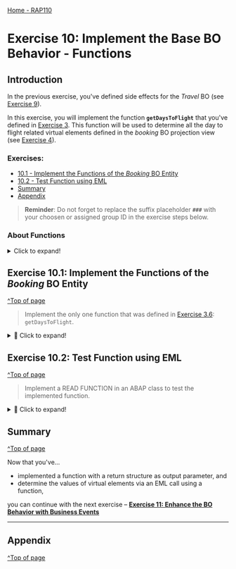 [Home - RAP110](../../README.md)

# Exercise 10: Implement the Base BO Behavior - Functions

## Introduction 

In the previous exercise, you've defined side effects for the _Travel_ BO (see [Exercise 9](../ex09/README.md)).

In this exercise, you will implement the function **`getDaysToFlight`** that you've defined in [Exercise 3](../ex03/README.md). This function will be used to determine all the day to flight related virtual elements defined in the _booking_ BO projection view (see [Exercise 4](../ex04/README.md)).

### Exercises: 
- [10.1 - Implement the Functions of the _Booking_ BO Entity](#exercise-101-implement-the-functions-of-the-booking-bo-entity)
- [10.2 - Test Function using EML](#exercise-102-test-function-using-eml)
- [Summary](#summary)  
- [Appendix](#appendix)  

> **Reminder**: Do not forget to replace the suffix placeholder **`###`** with your choosen or assigned group ID in the exercise steps below. 

### About Functions   
 <details>
  <summary>Click to expand!</summary>
 
> A function in RAP is a custom read-operation that is part of the business logic.
> 
> Functions perform calculations or reads on business objects without causing any side effects. 
> Functions don't issue any locks on database tables and you can't modify or persist any data computed in a function implementation.
> 
> **Further reading**: [Functions](https://help.sap.com/docs/btp/sap-abap-restful-application-programming-model/functions)
 
 </details>


## Exercise 10.1: Implement the Functions of the _Booking_ BO Entity
[^Top of page](#)

> Implement the only one function that was defined in [Exercise 3.6](../ex06/README.md): `getDaysToFlight`.

 <details>
  <summary>🔵 Click to expand!</summary>

### Exercise 10.1.1: Implement the Function `getDaysToFlight` of the _Booking_ BO Entity

> Implement the the Function `getDaysToFlight` for the _booking_ entity in the behavior implementation class ![ABAP class](../images/adt_class.png)**`ZRAP110_BP_BookingTP_###`**. This function can be used to determine the values of the virtual elements of the _Booking_ BO projection view: **`BookingStatusIndicator`**, **`InitialDaysToFlight`**, **`RemainingDaysToFlight`**, and **`DaysToFlightIndicator`**.
> 
> This function can, for example, be used at runtime to calculate the virtual elements via direct EML calls.
> 

 <details>
  <summary>🟣 Click to expand!</summary>

 1. Open the behavior implementation class of the _Travel_ entity ![ABAP class](../images/adt_class.png)**`ZRAP110_BP_BOOKINGTP_###`** and navigate to the method **`getDaysToFlight`** of the local handler class **`lhc_booking`** 

 2. Implement the function method **`getDaysToFlight`**.
 
    For that, replace the empty method implementation of **`getDaysToFlight`** with the source code provided below and 
replace all occurences of the placeholder `###` with your group ID using **Ctrl+F**.

    ```ABAP
    **************************************************************************
    * Instance-bound function for calculating virtual elements via EML calls
    **************************************************************************
      METHOD getDaysToFlight. 
        DATA:
          c_booking_entity TYPE ZRAP110_C_BookingTP_###,
          bookings_result  TYPE TABLE FOR FUNCTION RESULT zrap110_r_traveltp_###\\booking~getdaystoflight,
          booking_result   LIKE LINE OF bookings_result.

        "read relevant data
        READ ENTITIES OF ZRAP110_R_TravelTP_### IN LOCAL MODE
           ENTITY booking
             FIELDS ( TravelID BookingStatus BookingID FlightDate BookingDate )
    *         ALL FIELDS
             WITH CORRESPONDING #( keys )
           RESULT DATA(bookings).

        LOOP AT bookings ASSIGNING FIELD-SYMBOL(<booking>).
          c_booking_entity = CORRESPONDING #( <booking> ).
          "set relevant transfered data
          booking_result   = CORRESPONDING #( <booking> ).
          "calculate virtual elements
          booking_result-%param
            = CORRESPONDING #( zrap110_calc_book_elem_###=>calculate_days_to_flight( c_booking_entity )
                               MAPPING booking_status_indicator = BookingStatusIndicator
                                       days_to_flight_indicator = DaysToFlightIndicator
                                       initial_days_to_flight   = InitialDaysToFlight
                                       remaining_days_to_flight = RemainingDaysToFlight ).
          "append
          APPEND booking_result TO bookings_result.
        ENDLOOP.
  
        result = bookings_result.

      ENDMETHOD.         
    ```
                           
 4. Save ![save icon](../images/adt_save.png) and activate ![activate icon](../images/adt_activate.png) the changes.

</details>
  
</details>

## Exercise 10.2: Test Function using EML
[^Top of page](#)

> Implement a READ FUNCTION in an ABAP class to test the implemented function.

 <details>
  <summary>🔵 Click to expand!</summary>

 1. Open the class **`ZRAP110_EML_PLAYGROUND_###`** and uncomment following coding:
 
    ```ABAP
      "execute function getDaysToFlight
     READ ENTITIES OF ZRAP110_R_TravelTP_810
       ENTITY Booking
         EXECUTE getDaysToFlight
           FROM VALUE #( FOR link IN travels_to_bookings ( %tky = link-target-%tky ) )
     RESULT DATA(days_to_flight).

     "output result structure
     LOOP AT days_to_flight ASSIGNING FIELD-SYMBOL(<days_to_flight>).
       out->write( | TravelID = { <days_to_flight>-%tky-TravelID } |  ).
       out->write( | BookingID = { <days_to_flight>-%tky-BookingID } | ).
       out->write( | RemainingDaysToFlight  = { <days_to_flight>-%param-remaining_days_to_flight } | ).
       out->write( | InitialDaysToFlight = { <days_to_flight>-%param-initial_days_to_flight } | ).
       out->write( | ---------------           | ).
     ENDLOOP.
    ```
  
    <img src="images/ex10x1.png" alt="BO Behavior Definition" width="70%">   
 
 2. Start your **_Travel_** App and copy a **Travel ID** from a former created entry of your choice. 
 
    <img src="images/ex10x2.png" alt="BO Behavior Definition" width="70%">   
 
 3. Go back to your class **`ZRAP110_EML_PLAYGROUND_###`** and **paste** your **Travel ID** on the corresponding space.
 
    <img src="images/ex10x3.png" alt="BO Behavior Definition" width="70%">  
 
 4. Save ![save icon](../images/adt_save.png) and activate ![activate icon](../images/adt_activate.png) the changes.
 
 5. Right-click your class, select **Run As** > **ABAP Application (Console)** (or press **F9**).
 
    <img src="images/ex10x4.png" alt="BO Behavior Definition" width="70%">   

 6. Check your result.
 
    <img src="images/ex10x5.png" alt="BO Behavior Definition" width="50%">  
 
</details>
  
</details>  
           
## Summary
[^Top of page](#)

Now that you've... 
- implemented a function with a return structure as output parameter, and
- determine the values of virtual elements via an EML call using a function,

you can continue with the next exercise – **[Exercise 11: Enhance the BO Behavior with Business Events](../ex11/README.md)**

---

## Appendix
[^Top of page](#)
<!--
Find the full solution source code of all ![tabl](../images/adt_tabl.png)database tables, CDS artefacts ( ![ddls](../images/adt_ddls.png)views,  ![ddlx](../images/adt_ddlx.png)metadata extensions and  ![bdef](../images/adt_bdef.png)behavior), ![class](../images/adt_class.png) ABAP classes, and ![servicebinding](../images/adt_srvb.png) service definition used in this workshop in the [**sources**](../sources) folder. 
  
Don't forget to replace all occurences of the placeholder `###` in the provided source code with your group ID using the ADT _Replace All_ function (_Ctrl+F_).
-->
